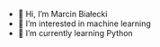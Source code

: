 - 👋 Hi, I’m Marcin Białecki
- 👀 I’m interested in machine learning
- 🌱 I’m currently learning Python

<!---
Fenik01110011/Fenik01110011 is a ✨ special ✨ repository because its `README.md` (this file) appears on your GitHub profile.
You can click the Preview link to take a look at your changes.
--->

